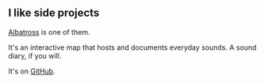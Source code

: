 ## I like side projects

[Albatross](http://albatross.surge.sh/) is one of them.

It's an interactive map that hosts and documents everyday sounds. A sound diary, if you will.

It's on [GitHub](https://github.com/pickled-plugins/albatross).
